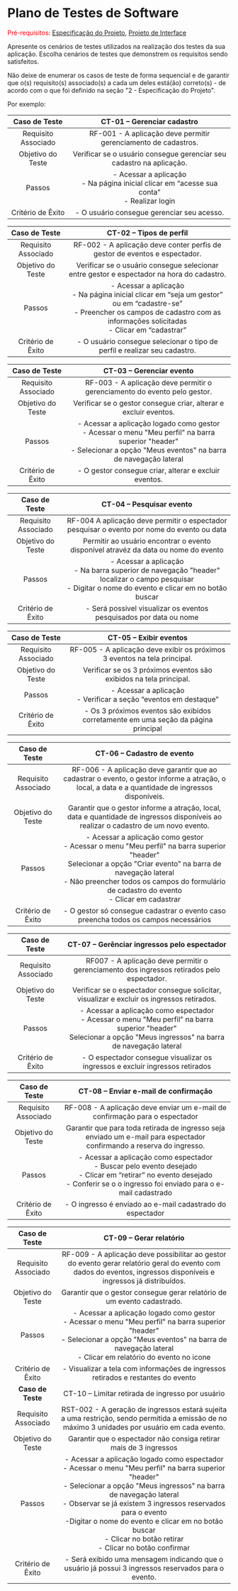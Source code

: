 # Plano de Testes de Software

<span style="color:red">Pré-requisitos: <a href="2-Especificação do Projeto.md"> Especificação do Projeto</a></span>, <a href="3-Projeto de Interface.md"> Projeto de Interface</a>

Apresente os cenários de testes utilizados na realização dos testes da sua aplicação. Escolha cenários de testes que demonstrem os requisitos sendo satisfeitos.

Não deixe de enumerar os casos de teste de forma sequencial e de garantir que o(s) requisito(s) associado(s) a cada um deles está(ão) correto(s) - de acordo com o que foi definido na seção "2 - Especificação do Projeto".

Por exemplo:

|  **Caso de Teste**  |                                    CT-01 – Gerenciar cadastro                                     |
| :-----------------: | :-----------------------------------------------------------------------------------------------: |
| Requisito Associado |                  RF-001 - A aplicação deve permitir gerenciamento de cadastros.                   |
|  Objetivo do Teste  |               Verificar se o usuário consegue gerenciar seu cadastro na aplicação.                |
|       Passos        | - Acessar a aplicação <br> - Na página inicial clicar em “acesse sua conta” <br> - Realizar login |
|  Critério de Êxito  |                            - O usuário consegue gerenciar seu acesso.                             |

|  **Caso de Teste**  |                                                                                        CT-02 – Tipos de perfil                                                                                        |
| :-----------------: | :---------------------------------------------------------------------------------------------------------------------------------------------------------------------------------------------------: |
| Requisito Associado |                                                              RF-002 - A aplicação deve conter perfis de gestor de eventos e espectador.                                                               |
|  Objetivo do Teste  |                                                       Verificar se o usuário consegue selecionar entre gestor e espectador na hora do cadastro.                                                       |
|       Passos        | - Acessar a aplicação <br> - Na página inicial clicar em “seja um gestor” ou em “cadastre-se” <br> - Preencher os campos de cadastro com as informações solicitadas <br> - Clicar em “cadastrar” <br> |
|  Critério de Êxito  |                                                               - O usuário consegue selecionar o tipo de perfil e realizar seu cadastro.                                                               |

|  **Caso de Teste**  |                                                                              CT-03 – Gerenciar evento                                                                              |
| :-----------------: | :--------------------------------------------------------------------------------------------------------------------------------------------------------------------------------: |
| Requisito Associado |                                                     RF-003 - A aplicação deve permitir o gerenciamento do evento pelo gestor.                                                      |
|  Objetivo do Teste  |                                                          Verificar se o gestor consegue criar, alterar e excluir eventos.                                                          |
|       Passos        | - Acessar a aplicação logado como gestor <br> - Acessar o menu "Meu perfil" na barra superior "header" <br> - Selecionar a opção "Meus eventos" na barra de navegação lateral <br> |
|  Critério de Êxito  |                                                               - O gestor consegue criar, alterar e excluir eventos.                                                                |

|  **Caso de Teste**  |                                                                     CT-04 – Pesquisar evento                                                                      |
| :-----------------: | :---------------------------------------------------------------------------------------------------------------------------------------------------------------: |
| Requisito Associado |                                    RF-004 A aplicação deve permitir o espectador pesquisar o evento por nome do evento ou data                                    |
|  Objetivo do Teste  |                                        Permitir ao usuário encontrar o evento disponível atravéz da data ou nome do evento                                        |
|       Passos        | - Acessar a aplicação <br> - Na barra superior de navegação "header" localizar o campo pesquisar <br> - Digitar o nome do evento e clicar em no botão buscar <br> |
|  Critério de Êxito  |                                                - Será possivel visualizar os eventos pesquisados por data ou nome                                                 |

|  **Caso de Teste**  |                               CT-05 – Exibir eventos                               |
| :-----------------: | :--------------------------------------------------------------------------------: |
| Requisito Associado |     RF-005 - A aplicação deve exibir os próximos 3 eventos na tela principal.      |
|  Objetivo do Teste  |         Verificar se os 3 próximos eventos são exibidos na tela principal.         |
|       Passos        |        - Acessar a aplicação <br> - Verificar a seção “eventos em destaque”        |
|  Critério de Êxito  | - Os 3 próximos eventos são exibidos corretamente em uma seção da página principal |

|  **Caso de Teste**  |                                                                                                                          CT-06 – Cadastro de evento                                                                                                                           |
| :-----------------: | :---------------------------------------------------------------------------------------------------------------------------------------------------------------------------------------------------------------------------------------------------------------------------: |
| Requisito Associado |                                                              RF-006 - A aplicação deve garantir que ao cadastrar o evento, o gestor informe a atração, o local, a data e a quantidade de ingressos disponíveis.                                                               |
|  Objetivo do Teste  |                                                                     Garantir que o gestor informe a atração, local, data e quantidade de ingressos disponíveis ao realizar o cadastro de um novo evento.                                                                      |
|       Passos        | - Acessar a aplicação como gestor <br> - Acessar o menu "Meu perfil" na barra superior "header" <br> Selecionar a opção "Criar evento" na barra de navegação lateral <br> - Não preencher todos os campos do formulário de cadastro do evento <br> - Clicar em cadastrar <br> |
|  Critério de Êxito  |                                                                                              - O gestor só consegue cadastrar o evento caso preencha todos os campos necessários                                                                                              |

|  **Caso de Teste**  |                                                                   CT-07 – Gerênciar ingressos pelo espectador                                                                   |
| :-----------------: | :-----------------------------------------------------------------------------------------------------------------------------------------------------------------------------: |
| Requisito Associado |                                           RF007 - A aplicação deve permitir o gerenciamento dos ingressos retirados pelo espectador.                                            |
|  Objetivo do Teste  |                                           Verificar se o espectador consegue solicitar, visualizar e excluir os ingressos retirados.                                            |
|       Passos        | - Acessar a aplicação como espectador <br> - Acessar o menu "Meu perfil" na barra superior "header" <br> Selecionar a opção "Meus ingressos" na barra de navegação lateral <br> |
|  Critério de Êxito  |                                                  - O espectador consegue visualizar os ingressos e excluir ingressos retirados                                                  |

|  **Caso de Teste**  |                                                                            CT-08 – Enviar e-mail de confirmação                                                                             |
| :-----------------: | :-----------------------------------------------------------------------------------------------------------------------------------------------------------------------------------------: |
| Requisito Associado |                                                         RF-008 - A aplicação deve enviar um e-mail de confirmação para o espectador                                                         |
|  Objetivo do Teste  |                                    Garantir que para toda retirada de ingresso seja enviado um e-mail para espectador confirmando a reserva do ingresso.                                    |
|       Passos        | - Acessar a aplicação como espectador <br> - Buscar pelo evento desejado <br> - Clicar em “retirar” no evento desejado <br> - Conferir se o o ingresso foi enviado para o e-mail cadastrado |
|  Critério de Êxito  |                                                                  - O ingresso é enviado ao e-mail cadastrado do espectador                                                                  |

|  **Caso de Teste**  |                                                                                                                                                                                CT-09 – Gerar relatório                                                                                                                                                                                 |
| :-----------------: | :------------------------------------------------------------------------------------------------------------------------------------------------------------------------------------------------------------------------------------------------------------------------------------------------------------------------------------------------------------------------------------: |
| Requisito Associado |                                                                                                          RF-009 - A aplicação deve possibilitar ao gestor do evento gerar relatório geral do evento com dados do eventos, ingressos disponíveis e ingressos já distribuídos.                                                                                                           |
|  Objetivo do Teste  |                                                                                                                                                        Garantir que o gestor consegue gerar relatório de um evento cadastrado.                                                                                                                                                         |
|       Passos        |                                                                            - Acessar a aplicação logado como gestor <br> - Acessar o menu "Meu perfil" na barra superior "header" <br> - Selecionar a opção "Meus eventos" na barra de navegação lateral <br> - Clicar em relatório do evento no icone <br>                                                                            |
|  Critério de Êxito  |                                                                                                                                                    - Visualizar a tela com informações de ingressos retirados e restantes do evento                                                                                                                                                    |
|  **Caso de Teste**  |                                                                                                                                                                    CT-10 – Limitar retirada de ingresso por usuário                                                                                                                                                                    |
| Requisito Associado |                                                                                                                     RST-002 - A geração de ingressos estará sujeita a uma restrição, sendo permitida a emissão de no máximo 3 unidades por usuário em cada evento.                                                                                                                     |
|  Objetivo do Teste  |                                                                                                                                                           Garantir que o espectador não consiga retirar mais de 3 ingressos                                                                                                                                                            |
|       Passos        | - Acessar a aplicação logado como espectador <br> - Acessar o menu "Meu perfil" na barra superior "header" <br> - Selecionar a opção "Meus ingressos" na barra de navegação lateral <br> - Observar se já existem 3 ingressos reservados para o evento <br> -Digitar o nome do evento e clicar em no botão buscar <br> - Clicar no botão retirar <br> - Clicar no botão confirmar <br> |
|  Critério de Êxito  |                                                                                                                                          - Será exibido uma mensagem indicando que o usuário já possui 3 ingressos reservados para o evento.                                                                                                                                           |
